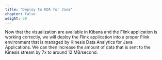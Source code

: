 ```yaml
---
title: "Deploy to KDA for Java"
chapter: false
weight: 60
---
```


Now that the visualization are available in Kibana and the Flink application is working correctly, we will deploy the Flink application into a proper Flink environment that is managed by Kinesis Data Analytics for Java Applications. We can then increase the amount of data that is sent to the Kinesis stream by 7x to around 12 MB/second.
